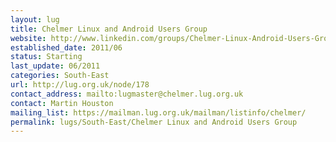 ```yaml
---
layout: lug
title: Chelmer Linux and Android Users Group
website: http://www.linkedin.com/groups/Chelmer-Linux-Android-Users-Group-3963756
established_date: 2011/06
status: Starting
last_update: 06/2011
categories: South-East
url: http://lug.org.uk/node/178
contact_address: mailto:lugmaster@chelmer.lug.org.uk
contact: Martin Houston
mailing_list: https://mailman.lug.org.uk/mailman/listinfo/chelmer/
permalink: lugs/South-East/Chelmer Linux and Android Users Group
---
```

